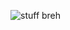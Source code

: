 ![stuff breh](https://metrics.lecoq.io/sm0lvoicc?template=classic&base.community=0&isocalendar=1&languages=1&introduction=1&activity=1&music=1&achievements=1&notable=1&isocalendar.duration=half-year&languages.limit=8&languages.sections=most-used&languages.colors=github&languages.threshold=0%25&languages.indepth=false&languages.recent.load=300&languages.recent.days=14&introduction.title=true&activity.limit=3&activity.load=300&activity.days=14&activity.filter=all&activity.visibility=all&activity.timestamps=true&achievements.threshold=C&achievements.secrets=true&achievements.limit=0&notable.repositories=true&music.provider=apple&music.mode=playlist&music.playlist=https%3A%2F%2Fmusic.apple.com%2Fin%2Fplaylist%2Fmusic-sm0l%2524-gi%2Fpl.u-e98lkejSzrM0r8b&music.limit=3&music.played.at=true&music.user=.user.login&config.timezone=Asia%2FCalcutta)
